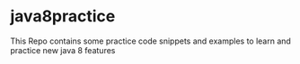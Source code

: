 # java8practice
This Repo contains some practice code snippets and examples to learn and practice new java 8 features
